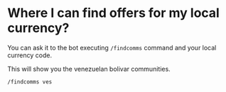 # Where I can find offers for my local currency?

You can ask it to the bot executing `/findcomms` command and your local currency code.

This will show you the venezuelan bolivar communities.

```
/findcomms ves
```
